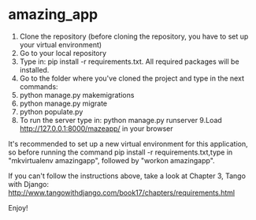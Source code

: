 # amazing_app

1. Clone the repository (before cloning the repository, you have to set up your virtual environment) 
2. Go to your local repository 
3. Type in: pip install -r requirements.txt. All required packages will be installed. 
4. Go to the folder where you've cloned the project and type in the next commands: 
5. python manage.py makemigrations 
6. python manage.py migrate 
7. python populate.py
8. To run the server type in: python manage.py runserver 
9.Load  http://127.0.0.1:8000/mazeapp/ in your browser 

It's recommended to set up a new virtual environment for this application, so before running the command 
pip install -r requirements.txt,type in "mkvirtualenv amazingapp", followed by "workon amazingapp". 

If you can't follow the instructions above, take a look at Chapter 3, Tango with Django: 
http://www.tangowithdjango.com/book17/chapters/requirements.html


Enjoy! 
